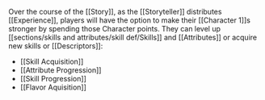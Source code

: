 Over the course of the [[Story]], as the [[Storyteller]] distributes [[Experience]], players will have the option to make their [[Character 1]]s stronger by spending those Character points. They can level up [[sections/skills and attributes/skill def/Skills]] and [[Attributes]] or acquire new skills or [[Descriptors]]:
- [[Skill Acquisition]]
- [[Attribute Progression]]
- [[Skill Progression]]
- [[Flavor Aquisition]]